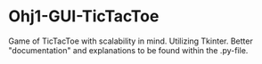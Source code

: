 # Ohj1-GUI-TicTacToe

Game of TicTacToe with scalability in mind. Utilizing Tkinter.
Better "documentation" and explanations to be found within the .py-file.
